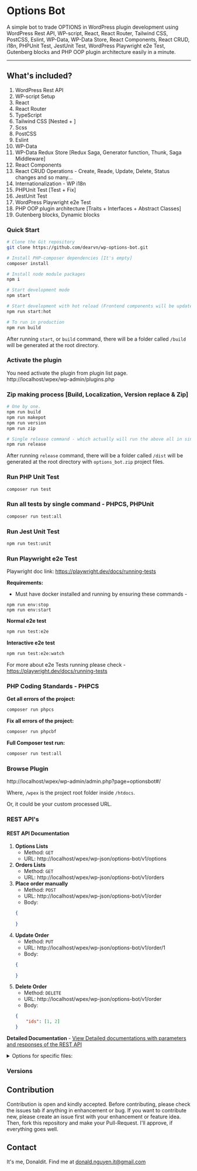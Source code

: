 # Options Bot
A simple bot to trade OPTIONS in WordPress plugin development using WordPress Rest API, WP-script, React, React Router, Tailwind CSS, PostCSS, Eslint, WP-Data, WP-Data Store, React Components, React CRUD, i18n, PHPUnit Test, JestUnit Test, WordPress Playwright e2e Test, Gutenberg blocks and PHP OOP plugin architecture easily in a minute.

----

## What's included?

1. WordPress Rest API
2. WP-script Setup
3. React
4. React Router
5. TypeScript
6. Tailwind CSS [Nested + ]
7. Scss
8. PostCSS
9. Eslint
10. WP-Data
11. WP-Data Redux Store [Redux Saga, Generator function, Thunk, Saga Middleware]
12. React Components
13. React CRUD Operations - Create, Reade, Update, Delete, Status changes and so many...
14. Internationalization - WP i18n
15. PHPUnit Test [Test + Fix]
16. JestUnit Test
17. WordPress Playwright e2e Test
18. PHP OOP plugin architecture [Traits + Interfaces + Abstract Classes]
19. Gutenberg blocks, Dynamic blocks

### Quick Start
```sh
# Clone the Git repository
git clone https://github.com/dearvn/wp-options-bot.git

# Install PHP-composer dependencies [It's empty]
composer install

# Install node module packages
npm i

# Start development mode
npm start

# Start development with hot reload (Frontend components will be updated automatically if any changes are made)
npm run start:hot

# To run in production
npm run build
```

After running `start`, or `build` command, there will be a folder called `/build` will be generated at the root directory.

### Activate the plugin
You need activate the plugin from plugin list page.
http://localhost/wpex/wp-admin/plugins.php

### Zip making process [Build, Localization, Version replace & Zip]
```sh
# One by one.
npm run build
npm run makepot
npm run version
npm run zip

# Single release command - which actually will run the above all in single command.
npm run release
```

After running `release` command, there will be a folder called `/dist` will be generated at the root directory with `options_bot.zip` project files.


### Run PHP Unit Test

```sh
composer run test
```

### Run all tests by single command - PHPCS, PHPUnit

```sh
composer run test:all
```

### Run Jest Unit Test

```sh
npm run test:unit
```

### Run Playwright e2e Test

Playwright doc link: https://playwright.dev/docs/running-tests

**Requirements:**
- Must have docker installed and running by ensuring these commands -
```
npm run env:stop
npm run env:start
```

**Normal e2e test**
```sh
npm run test:e2e
```

**Interactive e2e test**
```sh
npm run test:e2e:watch
```

For more about e2e Tests running please check - https://playwright.dev/docs/running-tests

### PHP Coding Standards - PHPCS

**Get all errors of the project:**
```sh
composer run phpcs
```

**Fix all errors of the project:**
```sh
composer run phpcbf
```

**Full Composer test run:**
```sh
composer run test:all
```

### Browse Plugin

http://localhost/wpex/wp-admin/admin.php?page=optionsbot#/

Where, `/wpex` is the project root folder inside `/htdocs`.

Or, it could be your custom processed URL.

### REST API's

#### REST API Documentation

1. **Options Lists**
    - Method: `GET`
    - URL: http://localhost/wpex/wp-json/options-bot/v1/options
1. **Orders Lists**
    - Method: `GET`
    - URL: http://localhost/wpex/wp-json/options-bot/v1/orders
1. **Place order manually**
    - Method: `POST`
    - URL: http://localhost/wpex/wp-json/options-bot/v1/order
    - Body:
    ```json
    {
        
    }
    ```
1. **Update Order**
    - Method: `PUT`
    - URL: http://localhost/wpex/wp-json/options-bot/v1/order/1
    - Body:
    ```json
    {
       
    }
    ```
1. **Delete Order**
    - Method: `DELETE`
    - URL: http://localhost/wpex/wp-json/options-bot/v1/order
    - Body:
    ```json
    {
        "ids": [1, 2]
    }
    ```

**Detailed Documentation** -
[View Detailed documentations with parameters and responses of the REST API](https://github.com/dearvn/wp-options-bot/blob/main/Rest-API-Docs.MD)

<details>
    <summary>Options for specific files:</summary>

**Get specific file errors of the project:**
```sh
vendor/bin/phpcs options-bot.php
```


**Fix specific file errors of the project:**
```sh
vendor/bin/phpcbf options-bot.php
```
</details>

### Versions

## Contribution

Contribution is open and kindly accepted. Before contributing, please check the issues tab if anything in enhancement or bug. If you want to contribute new, please create an issue first with your enhancement or feature idea.
Then, fork this repository and make your Pull-Request. I'll approve, if everything goes well.

## Contact
It's me, Donaldit. Find me at donald.nguyen.it@gmail.com
